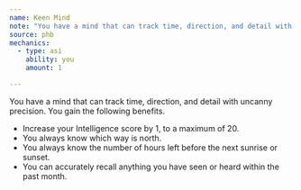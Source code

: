 ```yaml
---
name: Keen Mind
note: "You have a mind that can track time, direction, and detail with uncanny precision. You gain the following benefits."
source: phb
mechanics:
  - type: asi
    ability: you
    amount: 1

---
```

You have a mind that can track time, direction, and detail with uncanny precision. You gain the following benefits.
- Increase your Intelligence score by 1, to a maximum of 20.
- You always know which way is north.
- You always know the number of hours left before the next sunrise or sunset.
- You can accurately recall anything you have seen or heard within the past month.

